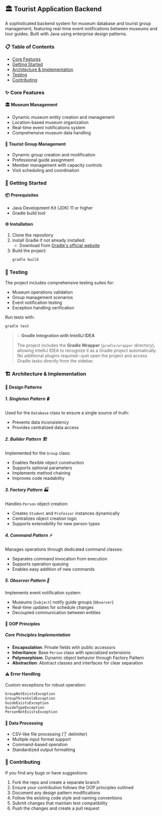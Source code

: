 ## 🏛️ Tourist Application Backend

A sophisticated backend system for museum database and tourist group management, featuring real-time event notifications between museums and tour guides. Built with Java using enterprise design patterns.

### 📋 Table of Contents

- [Core Features](#core-features)
- [Getting Started](#getting-started)
- [Architecture & Implementation](#architecture--implementation)
- [Testing](#testing)
- [Contributing](#contributing)

### ✨ Core Features

#### 🏛️ Museum Management
- Dynamic museum entity creation and management
- Location-based museum organization
- Real-time event notifications system
- Comprehensive museum data handling

#### 👥 Tourist Group Management
- Dynamic group creation and modification
- Professional guide assignment
- Member management with capacity controls
- Visit scheduling and coordination

### 🚀 Getting Started

#### 📦 Prerequisites
- Java Development Kit (JDK) 11 or higher
- Gradle build tool

#### ⚙️ Installation

1. Clone the repository
2. Install Gradle if not already installed:
   - Download from [Gradle's official website](https://gradle.org/install/)
3. Build the project:
   ```bash
   gradle build
   ```

### 🧪 Testing

The project includes comprehensive testing suites for:
- Museum operations validation
- Group management scenarios
- Event notification testing
- Exception handling verification

Run tests with:
```bash
gradle test
```

> 💡 **Gradle Integration with IntelliJ IDEA**
>
> The project includes the **Gradle Wrapper** (`gradle/wrapper` directory), allowing IntelliJ IDEA to recognize it as a Gradle project automatically. No additional plugins required—just open the project and access Gradle tasks directly from the sidebar.

### 🏗️ Architecture & Implementation

#### 📐 Design Patterns

##### 1. Singleton Pattern 🔒
Used for the `Database` class to ensure a single source of truth:
- Prevents data inconsistency
- Provides centralized data access

##### 2. Builder Pattern 🏗️
Implemented for the `Group` class:
- Enables flexible object construction
- Supports optional parameters
- Implements method chaining
- Improves code readability

##### 3. Factory Pattern 🏭
Handles `Person` object creation:
- Creates `Student` and `Professor` instances dynamically
- Centralizes object creation logic
- Supports extensibility for new person types

##### 4. Command Pattern ⚡
Manages operations through dedicated command classes:
- Separates command invocation from execution
- Supports operation queuing
- Enables easy addition of new commands

##### 5. Observer Pattern 👀
Implements event notification system:
- Museums (`Subject`) notify guide groups (`Observer`)
- Real-time updates for schedule changes
- Decoupled communication between entities

#### 🎯 OOP Principles

##### Core Principles Implementation
- **Encapsulation**: Private fields with public accessors
- **Inheritance**: Base `Person` class with specialized extensions
- **Polymorphism**: Dynamic object behavior through Factory Pattern
- **Abstraction**: Abstract classes and interfaces for clear separation

#### ⚠️ Error Handling

Custom exceptions for robust operation:
```java
GroupNotExistsException
GroupThresholdException
GuideExistsException
GuideTypeException
PersonNotExistsException
```

#### 🔄 Data Processing
- CSV-like file processing ('|' delimiter)
- Multiple input format support
- Command-based operation
- Standardized output formatting

### 🤝 Contributing

If you find any bugs or have suggestions:

1. Fork the repo and create a separate branch
2. Ensure your contribution follows the OOP principles outlined
3. Document any design pattern modifications
4. Follow the existing code style and naming conventions
5. Submit changes that maintain test compatibility
6. Push the changes and create a pull request
